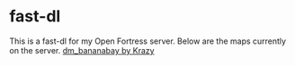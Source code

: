 # fast-dl
This is a fast-dl for my Open Fortress server.
Below are the maps currently on the server.
[dm_bananabay by Krazy ](https://gamebanana.com/mods/308878)
